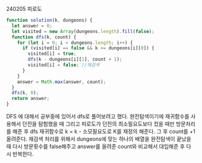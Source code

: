 240205 피로도

```javascript
function solution(k, dungeons) {
  let answer = 0;
  let visited = new Array(dungeons.length).fill(false);
  function dfs(k, count) {
    for (let i = 0; i < dungeons.length; i++) {
      if (visited[i] == false && k >= dungeons[i][0]) {
        visited[i] = true;
        dfs(k - dungeons[i][1], count + 1);
        visited[i] = false; //재검색
      }
    }
    answer = Math.max(answer, count);
  }
  dfs(k, 0);
  return answer;
}
```

DFS 에 대해서 공부중에 있어서 dfs로 풀어보려고 했다. 완전탐색이기에 재귀함수를 사용해서 던전을 탐험했을 때 그리고 피로도가 던전의 최소필요도보다 컸을 때만 방문처리를 해준 후 dfs 재귀함수로 k = k - 소모필요도로 K를 재정의 해준다. 그 후 count를 +1 올려준다. 재검색 처리를 위해서 dungeons에 맞는 하나의 배열을 완전탐색이 끝났을 때 다시 방문횟수를 false해주고 answer를 올려준 count와 비교해서 대입해준 후 다시 반복한다.
